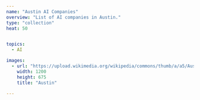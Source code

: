 ```yaml
---
name: "Austin AI Companies"
overview: "List of AI companies in Austin."
type: "collection"
heat: 50


topics:
  - AI

images:
  - url: "https://upload.wikimedia.org/wikipedia/commons/thumb/a/a5/Austin_Evening.jpg/1200px-Austin_Evening.jpg"
    width: 1200
    height: 675
    title: "Austin"

---
```


